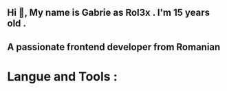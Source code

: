 <h2>Hi 👋, My name is Gabrie as </>Rol3x . I'm 15 years old . </h2>

<h2>A passionate frontend developer from Romanian</h2>

<h1> Langue and Tools : </h1>
